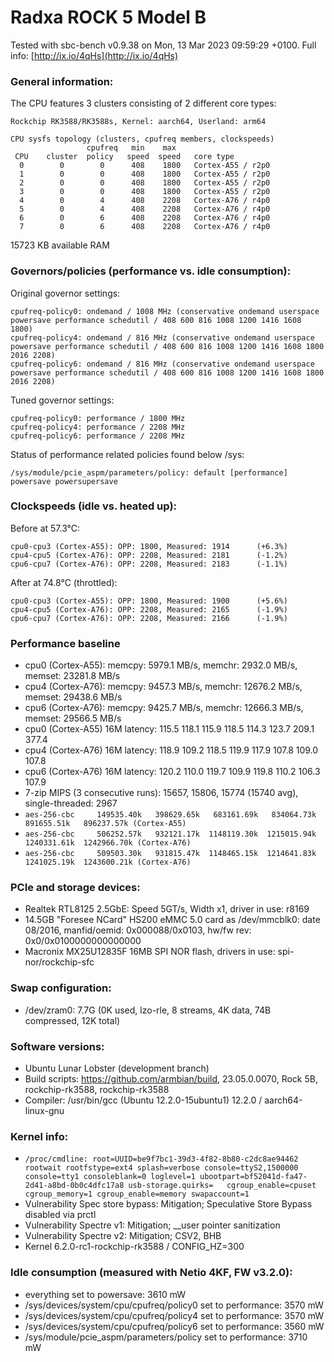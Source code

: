 # Radxa ROCK 5 Model B

Tested with sbc-bench v0.9.38 on Mon, 13 Mar 2023 09:59:29 +0100. Full info: [http://ix.io/4qHs](http://ix.io/4qHs)

### General information:

The CPU features 3 clusters consisting of 2 different core types:

    Rockchip RK3588/RK3588s, Kernel: aarch64, Userland: arm64
    
    CPU sysfs topology (clusters, cpufreq members, clockspeeds)
                     cpufreq   min    max
     CPU    cluster  policy   speed  speed   core type
      0        0        0      408    1800   Cortex-A55 / r2p0
      1        0        0      408    1800   Cortex-A55 / r2p0
      2        0        0      408    1800   Cortex-A55 / r2p0
      3        0        0      408    1800   Cortex-A55 / r2p0
      4        0        4      408    2208   Cortex-A76 / r4p0
      5        0        4      408    2208   Cortex-A76 / r4p0
      6        0        6      408    2208   Cortex-A76 / r4p0
      7        0        6      408    2208   Cortex-A76 / r4p0

15723 KB available RAM

### Governors/policies (performance vs. idle consumption):

Original governor settings:

    cpufreq-policy0: ondemand / 1008 MHz (conservative ondemand userspace powersave performance schedutil / 408 600 816 1008 1200 1416 1608 1800)
    cpufreq-policy4: ondemand / 816 MHz (conservative ondemand userspace powersave performance schedutil / 408 600 816 1008 1200 1416 1608 1800 2016 2208)
    cpufreq-policy6: ondemand / 816 MHz (conservative ondemand userspace powersave performance schedutil / 408 600 816 1008 1200 1416 1608 1800 2016 2208)

Tuned governor settings:

    cpufreq-policy0: performance / 1800 MHz
    cpufreq-policy4: performance / 2208 MHz
    cpufreq-policy6: performance / 2208 MHz

Status of performance related policies found below /sys:

    /sys/module/pcie_aspm/parameters/policy: default [performance] powersave powersupersave

### Clockspeeds (idle vs. heated up):

Before at 57.3°C:

    cpu0-cpu3 (Cortex-A55): OPP: 1800, Measured: 1914      (+6.3%)
    cpu4-cpu5 (Cortex-A76): OPP: 2208, Measured: 2181      (-1.2%)
    cpu6-cpu7 (Cortex-A76): OPP: 2208, Measured: 2183      (-1.1%)

After at 74.8°C (throttled):

    cpu0-cpu3 (Cortex-A55): OPP: 1800, Measured: 1900      (+5.6%)
    cpu4-cpu5 (Cortex-A76): OPP: 2208, Measured: 2165      (-1.9%)
    cpu6-cpu7 (Cortex-A76): OPP: 2208, Measured: 2166      (-1.9%)

### Performance baseline

  * cpu0 (Cortex-A55): memcpy: 5979.1 MB/s, memchr: 2932.0 MB/s, memset: 23281.8 MB/s
  * cpu4 (Cortex-A76): memcpy: 9457.3 MB/s, memchr: 12676.2 MB/s, memset: 29438.6 MB/s
  * cpu6 (Cortex-A76): memcpy: 9425.7 MB/s, memchr: 12666.3 MB/s, memset: 29566.5 MB/s
  * cpu0 (Cortex-A55) 16M latency: 115.5 118.1 115.9 118.5 114.3 123.7 209.1 377.4 
  * cpu4 (Cortex-A76) 16M latency: 118.9 109.2 118.5 119.9 117.9 107.8 109.0 107.8 
  * cpu6 (Cortex-A76) 16M latency: 120.2 110.0 119.7 109.9 119.8 110.2 106.3 107.9 
  * 7-zip MIPS (3 consecutive runs): 15657, 15806, 15774 (15740 avg), single-threaded: 2967
  * `aes-256-cbc     149535.40k   398629.65k   683161.69k   834064.73k   891655.51k   896237.57k (Cortex-A55)`
  * `aes-256-cbc     506252.57k   932121.17k  1148119.30k  1215015.94k  1240331.61k  1242966.70k (Cortex-A76)`
  * `aes-256-cbc     509503.30k   931815.47k  1148465.15k  1214641.83k  1241025.19k  1243600.21k (Cortex-A76)`

### PCIe and storage devices:

  * Realtek RTL8125 2.5GbE: Speed 5GT/s, Width x1, driver in use: r8169
  * 14.5GB "Foresee NCard" HS200 eMMC 5.0 card as /dev/mmcblk0: date 08/2016, manfid/oemid: 0x000088/0x0103, hw/fw rev: 0x0/0x0100000000000000
  * Macronix MX25U12835F 16MB SPI NOR flash, drivers in use: spi-nor/rockchip-sfc

### Swap configuration:

  * /dev/zram0: 7.7G (0K used, lzo-rle, 8 streams, 4K data, 74B compressed, 12K total)

### Software versions:

  * Ubuntu Lunar Lobster (development branch)
  * Build scripts: https://github.com/armbian/build, 23.05.0.0070, Rock 5B, rockchip-rk3588, rockchip-rk3588
  * Compiler: /usr/bin/gcc (Ubuntu 12.2.0-15ubuntu1) 12.2.0 / aarch64-linux-gnu

### Kernel info:

  * `/proc/cmdline: root=UUID=be9f7bc1-39d3-4f82-8b80-c2dc8ae94462 rootwait rootfstype=ext4 splash=verbose console=ttyS2,1500000 console=tty1 consoleblank=0 loglevel=1 ubootpart=bf52041d-fa47-2d41-a8bd-0b0c4dfc17a8 usb-storage.quirks=   cgroup_enable=cpuset cgroup_memory=1 cgroup_enable=memory swapaccount=1`
  * Vulnerability Spec store bypass: Mitigation; Speculative Store Bypass disabled via prctl
  * Vulnerability Spectre v1:        Mitigation; __user pointer sanitization
  * Vulnerability Spectre v2:        Mitigation; CSV2, BHB
  * Kernel 6.2.0-rc1-rockchip-rk3588 / CONFIG_HZ=300

### Idle consumption (measured with Netio 4KF, FW v3.2.0):

  * everything set to powersave: 3610 mW
  * /sys/devices/system/cpu/cpufreq/policy0 set to performance: 3570 mW
  * /sys/devices/system/cpu/cpufreq/policy4 set to performance: 3570 mW
  * /sys/devices/system/cpu/cpufreq/policy6 set to performance: 3560 mW
  * /sys/module/pcie_aspm/parameters/policy set to performance: 3710 mW
